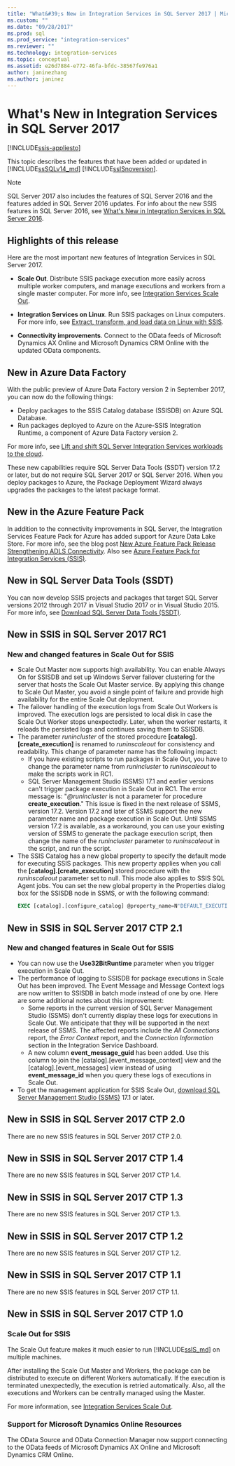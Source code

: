 ```yaml
---
title: "What&#39;s New in Integration Services in SQL Server 2017 | Microsoft Docs"
ms.custom: ""
ms.date: "09/28/2017"
ms.prod: sql
ms.prod_service: "integration-services"
ms.reviewer: ""
ms.technology: integration-services
ms.topic: conceptual
ms.assetid: e26d7884-e772-46fa-bfdc-38567fe976a1
author: janinezhang
ms.author: janinez
---
```

# What&#39;s New in Integration Services in SQL Server 2017

[!INCLUDE[ssis-appliesto](../includes/ssis-appliesto-ssvrpluslinux-asdb-asdw-xxx.md)]


This topic describes the features that have been added or updated in [!INCLUDE[ssSQLv14_md](../includes/sssqlv14-md.md)] [!INCLUDE[ssISnoversion](../includes/ssisnoversion-md.md)].

> [!NOTE]
> SQL Server 2017 also includes the features of SQL Server 2016 and the features added in SQL Server 2016 updates. For info about the new SSIS features in SQL Server 2016, see [What's New in Integration Services in SQL Server 2016](../integration-services/what-s-new-in-integration-services-in-sql-server-2016.md).

## Highlights of this release

Here are the most important new features of Integration Services in SQL Server 2017.

-   **Scale Out**. Distribute SSIS package execution more easily across multiple worker computers, and manage executions and workers from a single master computer. For more info, see [Integration Services Scale Out](../integration-services/scale-out/integration-services-ssis-scale-out.md).

-   **Integration Services on Linux**. Run SSIS packages on Linux computers. For more info, see [Extract, transform, and load data on Linux with SSIS](../linux/sql-server-linux-migrate-ssis.md).

-   **Connectivity improvements**. Connect to the OData feeds of Microsoft Dynamics AX Online and Microsoft Dynamics CRM Online with the updated OData components. 

## New in Azure Data Factory

With the public preview of Azure Data Factory version 2 in September 2017, you can now do the following things:
-   Deploy packages to the SSIS Catalog database (SSISDB) on Azure SQL Database.
-   Run packages deployed to Azure on the Azure-SSIS Integration Runtime, a component of Azure Data Factory version 2.

For more info, see [Lift and shift SQL Server Integration Services workloads to the cloud](lift-shift/ssis-azure-lift-shift-ssis-packages-overview.md).

These new capabilities require SQL Server Data Tools (SSDT) version 17.2 or later, but do not require SQL Server 2017 or SQL Server 2016. When you deploy packages to Azure, the Package Deployment Wizard always upgrades the packages to the latest package format.

## New in the Azure Feature Pack

In addition to the connectivity improvements in SQL Server, the Integration Services Feature Pack for Azure has added support for Azure Data Lake Store. For more info, see the blog post [New Azure Feature Pack Release Strengthening ADLS Connectivity](https://blogs.msdn.microsoft.com/ssis/2017/08/29/new-azure-feature-pack-release-strengthening-adls-connectivity/). Also see [Azure Feature Pack for Integration Services (SSIS)](azure-feature-pack-for-integration-services-ssis.md).

## New in SQL Server Data Tools (SSDT)

You can now develop SSIS projects and packages that target SQL Server versions 2012 through 2017 in Visual Studio 2017 or in Visual Studio 2015. For more info, see [Download SQL Server Data Tools (SSDT)](../ssdt/download-sql-server-data-tools-ssdt.md).

## New in SSIS in SQL Server 2017 RC1

### New and changed features in Scale Out for SSIS

-   Scale Out Master now supports high availability. You can enable Always On for SSISDB and set up Windows Server failover clustering for the server that hosts the Scale Out Master service. By applying this change to Scale Out Master, you avoid a single point of failure and provide high availability for the entire Scale Out deployment.
-   The failover handling of the execution logs from Scale Out Workers is improved. The execution logs are persisted to local disk in case the Scale Out Worker stops unexpectedly. Later, when the worker restarts, it reloads the persisted logs and continues saving them to SSISDB.
-   The parameter *runincluster* of the stored procedure **[catalog].[create_execution]** is renamed to *runinscaleout* for consistency and readability. This change of parameter name has the following impact:
    -   If you have existing scripts to run packages in Scale Out, you have to change the parameter name from *runincluster* to *runinscaleout* to make the scripts work in RC1.
    -   SQL Server Management Studio (SSMS) 17.1 and earlier versions can't trigger package execution in Scale Out in RC1. The error message is: "*@runincluster* is not a parameter for procedure **create_execution**." This issue is fixed in the next release of SSMS, version 17.2. Version 17.2 and later of SSMS support the new parameter name and package execution in Scale Out. Until SSMS version 17.2 is available, as a workaround, you can use your existing version of SSMS to generate the package execution script, then change the name of the *runincluster* parameter to *runinscaleout* in the script, and run the script.
-   The SSIS Catalog has a new global property to specify the default mode for executing SSIS packages. This new property applies when you call the **[catalog].[create_execution]** stored procedure with the *runinscaleout* parameter set to null. This mode also applies to SSIS SQL Agent jobs. You can set the new global property in the Properties dialog box for the SSISDB node in SSMS, or with the following command:
    ```sql
    EXEC [catalog].[configure_catalog] @property_name=N'DEFAULT_EXECUTION_MODE', @property_value=1
    ```

## New in SSIS in SQL Server 2017 CTP 2.1

### New and changed features in Scale Out for SSIS

-   You can now use the **Use32BitRuntime** parameter when you trigger execution in Scale Out.
-   The performance of logging to SSISDB for package executions in Scale Out has been improved. The Event Message and Message Context logs are now written to SSISDB in batch mode instead of one by one. Here are some additional notes about this improvement:        
    - Some reports in the current version of SQL Server Management Studio (SSMS) don't currently display these logs for executions in Scale Out. We anticipate that they will be supported in the next release of SSMS. The affected reports include the *All Connections* report, the *Error Context* report, and the *Connection Information* section in the Integration Service Dashboard.
    - A new column **event_message_guid** has been added. Use this column to join the [catalog].[event_message_context] view and the [catalog].[event_messages] view instead of using **event_message_id** when you query these logs of executions in Scale Out.
-   To get the management application for SSIS Scale Out, [download SQL Server Management Studio (SSMS)](https://docs.microsoft.com/sql/ssms/download-sql-server-management-studio-ssms) 17.1 or later.

## New in SSIS in SQL Server 2017 CTP 2.0

There are no new SSIS features in SQL Server 2017 CTP 2.0.

## New in SSIS in SQL Server 2017 CTP 1.4

There are no new SSIS features in SQL Server 2017 CTP 1.4.

## New in SSIS in SQL Server 2017 CTP 1.3

There are no new SSIS features in SQL Server 2017 CTP 1.3.

## New in SSIS in SQL Server 2017 CTP 1.2

There are no new SSIS features in SQL Server 2017 CTP 1.2.

## New in SSIS in SQL Server 2017 CTP 1.1

There are no new SSIS features in SQL Server 2017 CTP 1.1.

## New in SSIS in SQL Server 2017 CTP 1.0

### Scale Out for SSIS

The Scale Out feature makes it much easier to run [!INCLUDE[ssIS_md](../includes/ssis-md.md)] on multiple machines. 
   
After installing the Scale Out Master and Workers, the package can be distributed to execute on different Workers automatically. If the execution is terminated unexpectedly, the execution is retried automatically. Also, all the executions and Workers can be centrally managed using the Master.
   
For more information, see [Integration Services Scale Out](../integration-services/scale-out/integration-services-ssis-scale-out.md).
   
### Support for Microsoft Dynamics Online Resources

The OData Source and OData Connection Manager now support connecting to the OData feeds of Microsoft Dynamics AX Online and Microsoft Dynamics CRM Online.

